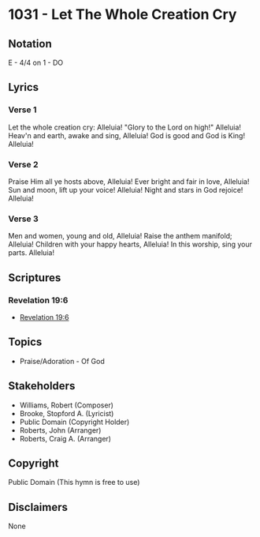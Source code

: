 # 1031 - Let The Whole Creation Cry

## Notation

E - 4/4 on 1 - DO

## Lyrics

### Verse 1

Let the whole creation cry: Alleluia! "Glory to the Lord on high!" Alleluia! Heav'n and earth, awake and sing, Alleluia! God is good and God is King! Alleluia!

### Verse 2

Praise Him all ye hosts above, Alleluia! Ever bright and fair in love, Alleluia! Sun and moon, lift up your voice! Alleluia! Night and stars in God rejoice! Alleluia!

### Verse 3

Men and women, young and old, Alleluia! Raise the anthem manifold; Alleluia! Children with your happy hearts, Alleluia! In this worship, sing your parts. Alleluia!


## Scriptures

### Revelation 19:6

- [Revelation 19:6](https://www.biblegateway.com/passage/?search=Revelation%2019%3A6)


## Topics

- Praise/Adoration - Of God

## Stakeholders

- Williams, Robert (Composer)
- Brooke, Stopford A. (Lyricist)
- Public Domain (Copyright Holder)
- Roberts, John (Arranger)
- Roberts, Craig A. (Arranger)

## Copyright

Public Domain
(This hymn is free to use)

## Disclaimers

None

